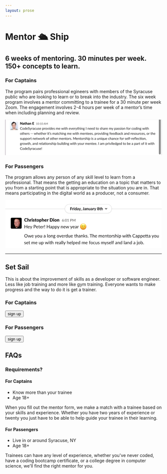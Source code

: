```yaml
---
layout: prose
---
```


# Mentor 🛳️ Ship

## 6 weeks of mentoring. 30 minutes per week. 150+ concepts to learn.

### For Captains

The program pairs professional egineers with members of the Syracuse public who are looking to learn or to break into the industry. The six week program involves a mentor committing to a trainee for a 30 minute per week Zoom. The engagement involves 2-4 hours per week of a mentor’s time when including planning and review.

![Nathan's Mentor Ship Testimonial](/assets/nathan-mentor-ship-testimonial.png)

### For Passengers

The program allows any person of any skill level to learn from a professional. That means the getting an education on a topic that matters to you from a starting point that is appropriate to the situation you are in. That means participating in the digital world as a producer, not a consumer.

![Chris's Mentor Ship Testimonial](/assets/chris-mentor-ship-testimonial.png)

---

## Set Sail

This is about the improvement of skills as a developer or software engineer. Less like job training and more like gym training. Everyone wants to make progress and the way to do it is get a trainer.

### For Captains

<button> sign up </button>

### For Passengers

<button> sign up </button>

## FAQs

### Requirements?

#### For Captains

- Know more than your trainee
- Age 18+

When you fill out the mentor form, we make a match with a trainee based on your skills and experience. Whether you have two years of experience or twenty you just have to be able to help guide your trainee in their learning.

#### For Passengers

- Live in or around Syracuse, NY
- Age 18+

Trainees can have any level of experience, whether you've never coded, have a coding bootcamp certificate, or a college degree in computer science, we'll find the right mentor for you.
